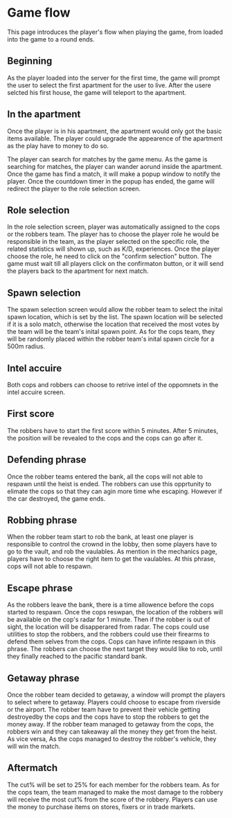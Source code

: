 # Game flow

This page introduces the player's flow when playing the game, from loaded into the game to a round ends.

## Beginning

As the player loaded into the server for the first time, the game will prompt the user to select the first apartment for the user to live. After the usere selcted his first house, the game will teleport to the apartment.

## In the apartment

Once the player is in his apartment, the apartment would only got the basic items available. The player could upgrade the appearence of the apartment as the play have to money to do so.

The player can search for matches by the game menu. As the game is searching for matches, the player can wander aorund inside the apartment. Once the game has find a match, it will make a popup window to notify the player. Once the countdown timer in the popup has ended, the game will redirect the player to the role selection screen.

## Role selection

In the role selection screen, player was automatically assigned to the cops or the robbers team. The player has to choose the player role he would be responsible in the team, as the player selected on the specific role, the related statistics will shown up, such as K/D, experiences. Once the player choose the role, he need to click on the "confirm selection" button. The game must wait till all players click on the confirmaton button, or it will send the players back to the apartment for next match.

## Spawn selection

The spawn selection screen would allow the robber team to select the inital spawn location, which is set by the list. The spawn location will be selected if it is a solo match, otherwise the location that received the most votes by the team will be the team's inital spawn point. As for the cops team, they will be randomly placed within the robber team's inital spawn circle for a 500m radius.

## Intel accuire

Both cops and robbers can choose to retrive intel of the oppomnets in the intel accuire screen.

## First score

The robbers have to start the first score within 5 minutes. After 5 minutes, the position will be revealed to the cops and the cops can go after it.

## Defending phrase

Once the robber teams entered the bank, all the cops will not able to respawn until the heist is ended. The robbers can use this opprtunity to elimate the cops so that they can agin more time whe escaping. However if the car destroyed, the game ends.

## Robbing phrase

When the robber team start to rob the bank, at least one player is responsible to control the crownd in the lobby, then some players have to go to the vault, and rob the vaulables. As mention in the mechanics page, players have to choose the right item to get the vaulables. At this phrase, cops will not able to respawn.

## Escape phrase

As the robbers leave the bank, there is a time allowence before the cops started to respawn. Once the cops reswpan, the location of the robbers will be available on the cop's radar for 1 minute. Then if the robber is out of sight, the location will be disapperared from radar. The cops could use utilities to stop the robbers, and the robbers could use their firearms to defend them selves from the cops. Cops can have infinte respawn in this phrase. The robbers can choose the next target they would like to rob, until they finally reached to the pacific standard bank.

## Getaway phrase

Once the robber team decided to getaway, a window will prompt the players to select where to getaway. Players could choose to escape from riverside or the airport. The robber team have to prevent their vehicle getting destroyedby the cops and the cops have to stop the robbers to get the money away. If the robber team managed to getaway from the cops, the robbers win and they can takeaway all the money they get from the heist. As vice versa, As the cops managed to destroy the robber's vehicle, they will win the match.

## Aftermatch

The cut% will be set to 25% for each member for the robbers team. As for the cops team, the team managed to make the most damage to the robbery will receive the most cut% from the score of the robbery. Players can use the money to purchase items on stores, fixers or in trade markets.

